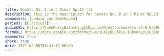 ```yaml
---
title: Sonata No. 8 in C Minor Op.13 (1)
description: This is the description for Sonata No. 8 in C Minor Op.13 by Ludwig van Beethoven
composers: [Ludwig van Beethoven]
periods: [Classical]
audioURL: https://OpenMusicDataset.github.io/Maestro/maestro-v3.0.0/2009/MIDI-Unprocessed_09_R1_2009_01-04_ORIG_MID--AUDIO_09_R1_2009_09_R1_2009_03_WAV.midi
formURL: https://docs.google.com/forms/d/e/1FAIpQLSfkIx-iRhvmnLzL5Q3IKumA4dmV93cJY-RVDgvNnR6iYp6Gew/viewform
comments: true
share: true
date: 2021-08-08T07:43:13-06:00
---
```

